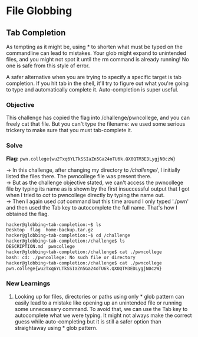 # File Globbing

## Tab Completion
As tempting as it might be, using * to shorten what must be typed on the commandline can lead to mistakes. Your glob might expand to unintended files, and you might not spot it until the rm command is already running! No one is safe from this style of error.

A safer alternative when you are trying to specify a specific target is tab completion. If you hit tab in the shell, it'll try to figure out what you're going to type and automatically complete it. Auto-completion is super useful.

### Objective 
This challenge has copied the flag into /challenge/pwncollege, and you can freely cat that file. But you can't type the filename: we used some serious trickery to make sure that you must tab-complete it.

### Solve
**Flag:** `pwn.college{wu2Txq6YLTkSSIaZn5Ga24oTU6k.QX0QTM3EDLygjN0czW}`

-> In this challenge, after changing my directory to */challenge/*, I initially listed the files there. The pwncollege file was present there.  
-> But as the challenge objective stated, we can't access the pwncollege file by typing its name as is shown by the first insuccessful output that I got when I tried to *cat* to pwncollege directly by typing the name out.  
-> Then I again used *cat* command but this time around I only typed './pwn' and then used the Tab key to autocomplete the full name. That's how I obtained the flag.

```bash
hacker@globbing~tab-completion:~$ ls
Desktop  flag  home-backup.tar.gz
hacker@globbing~tab-completion:~$ cd /challenge
hacker@globbing~tab-completion:/challenge$ ls
DESCRIPTION.md  pwncollege​
hacker@globbing~tab-completion:/challenge$ cat ./pwncollege
bash: cd: ./pwncollege: No such file or directory
hacker@globbing~tab-completion:/challenge$ cat ./pwncollege​
pwn.college{wu2Txq6YLTkSSIaZn5Ga24oTU6k.QX0QTM3EDLygjN0czW}
```

### New Learnings
1. Looking up for files, directories or paths using only * glob pattern can easily lead to a mistake like opening up an unintended file or running some unnecessary command. To avoid that, we can use the Tab key to autocomplete what we were typing. It might not always make the correct guess while auto-completing but it is still a safer option than straightaway using * glob pattern. 